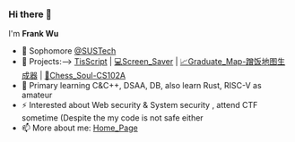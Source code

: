 ### Hi there 👋

I'm **Frank Wu**  


- 🌱 Sophomore [@SUSTech](https://www.sustech.edu.cn/)  
- 🔭 Projects:-->
[TisScript](https://github.com/GhostFrankWu/SUSTech_Tools/tree/main/tis%E9%80%89%E8%AF%BE%E8%84%9A%E6%9C%AC)  |  [💻Screen_Saver](https://github.com/GhostFrankWu/Screen_saver-My_vegetables_exploded)  | [📈Graduate_Map-蹭饭地图生成器](https://www.bilibili.com/video/BV15h411d7Cf/) |  [👾Chess_Soul-CS102A](https://github.com/GhostFrankWu/SUSTech_CS102A_Project_2019Froject_2019F)  
- 🤔 Primary learning C&C++, DSAA, DB, also learn Rust, RISC-V as amateur   
- ⚡ Interested about Web security & System security , attend CTF sometime (Despite the my code is not safe either  
- 📫 More about me: [Home_Page](http://106.52.237.196/)  
### 
<!-- [![Github stats](https://github-readme-stats.vercel.app/api?username=ghostfrankwu&hide_rank=true&show_icons=true&count_private=true)](https://github.com/anuraghazra/github-readme-stats) -->
